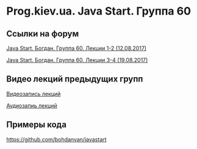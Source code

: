 Prog.kiev.ua. Java Start. Группа 60
===

## Cсылки на форум

[Java Start. Богдан. Группа 60. Лекции 1-2 (12.08.2017)](https://prog.kiev.ua/forum/index.php/topic,3072.0.html)

[Java Start. Богдан. Группа 60. Лекции 3-4 (19.08.2017)](https://prog.kiev.ua/forum/index.php/topic,3083.0.html)

## Видео лекций предыдущих групп

[Видеозапись лекций](https://mega.nz/#F!SRclnQQT)

[Аудиозапиь лекций](https://mega.nz/#F!GY8UjTBS)

## Примеры кода

https://github.com/bohdanvan/javastart
